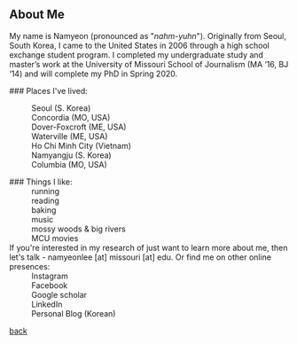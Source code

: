 

## About Me

My name is Namyeon (pronounced as "_nahm-yuhn_"). Originally from Seoul, South Korea, I came to the United States in 2006 through a high school exchange student program. I completed my undergraduate study and master’s work at the University of Missouri School of Journalism (MA ‘16, BJ ‘14) and will complete my PhD in Spring 2020. 

<section>
### Places I've lived: 
<dl>
<dd>Seoul (S. Korea)</dd>
<dd>Concordia (MO, USA)</dd>
<dd>Dover-Foxcroft (ME, USA)</dd>
<dd>Waterville (ME, USA)</dd>
<dd>Ho Chi Minh City (Vietnam)</dd>
<dd>Namyangju (S. Korea)</dd>
<dd>Columbia (MO, USA)</dd>
</d1> 
</section>

<section>
### Things I like: 
<d2> 
<dd>running</dd>
<dd>reading</dd>
<dd>baking</dd>
<dd>music</dd>
<dd>mossy woods & big rivers</dd>
<dd>MCU movies</dd>
</d2> 
</section>

<section>
If you're interested in my research of just want to learn more about me, then let's talk - namyeonlee [at] missouri [at] edu. 
Or find me on other online presences: 
<d3>
<dd>Instagram </dd>
<dd>Facebook </dd> 
<dd>Google scholar </dd>
<dd>LinkedIn </dd>
<dd>Personal Blog (Korean)</dd>
</d3> 
</section> 

[back](./)



